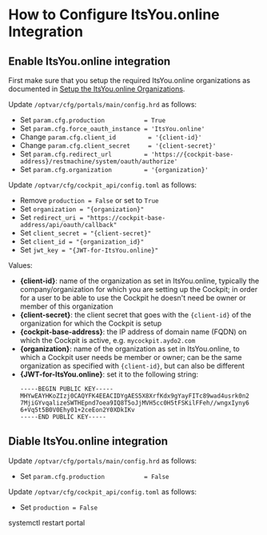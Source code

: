 # How to Configure ItsYou.online Integration

## Enable ItsYou.online integration

First make sure that you setup the required ItsYou.online organizations as documented in [Setup the ItsYou.online Organizations](Itsyou.online).

Update `/optvar/cfg/portals/main/config.hrd` as follows:

- Set `param.cfg.production           = True`
- Set `param.cfg.force_oauth_instance = 'ItsYou.online'`
- Change `param.cfg.client_id         = '{client-id}'`
- Change `param.cfg.client_secret     = '{client-secret}'`
- Set `param.cfg.redirect_url         = 'https://{cockpit-base-address}/restmachine/system/oauth/authorize'`
- Set `param.cfg.organization         = '{organization}'`

Update `/optvar/cfg/cockpit_api/config.toml` as follows:

- Remove `production = False` or set to `True`
- Set `organization = "{organization}"`
- Set `redirect_uri = "https://cockpit-base-address/api/oauth/callback"`
- Set `client_secret = "{client-secret}"`
- Set `client_id = "{organization_id}"`
- Set `jwt_key = "{JWT-for-ItsYou.online}"`


Values:

- **{client-id}**: name of the organization as set in ItsYou.online, typically the company/organization for which you are setting up the Cockpit; in order for a user to be able to use the Cockpit he doesn't need be owner or member of this organization
- **{client-secret}**: the client secret that goes with the `{client-id}` of the organization for which the Cockpit is setup
- **{cockpit-base-address}**: the IP address of domain name (FQDN) on which the Cockpit is active, e.g. `mycockpit.aydo2.com`
- **{organization}**: name of the organization as set in ItsYou.online, to which a Cockpit user needs be member or owner; can be the same organization as specified with `{client-id}`, but can also be different
- **{JWT-for-ItsYou.online}**: set it to the following string:
  ```
  -----BEGIN PUBLIC KEY-----
  MHYwEAYHKoZIzj0CAQYFK4EEACIDYgAES5X8XrfKdx9gYayFITc89wad4usrk0n2
  7MjiGYvqalizeSWTHEpnd7oea9IQ8T5oJjMVH5cc0H5tFSKilFFeh//wngxIyny6
  6+Vq5t5B0V0Ehy01+2ceEon2Y0XDkIKv
  -----END PUBLIC KEY-----
  ```

## Diable ItsYou.online integration


Update `/optvar/cfg/portals/main/config.hrd` as follows:

- Set `param.cfg.production           = False`

Update `/optvar/cfg/cockpit_api/config.toml` as follows:

- Set `production = False`


systemctl restart portal
